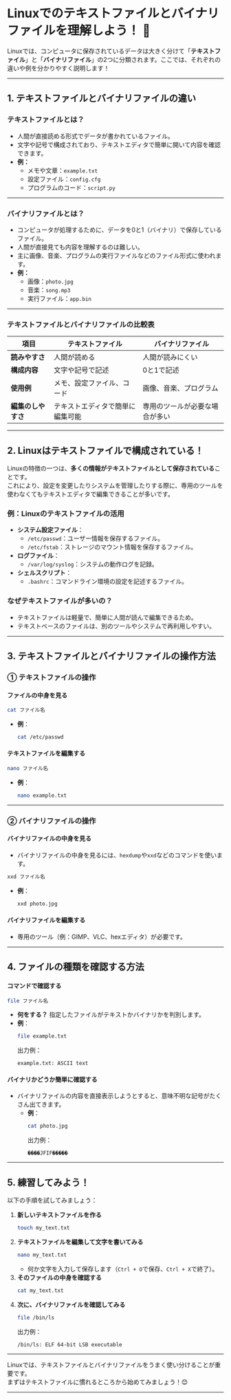 # Linuxでのテキストファイルとバイナリファイルを理解しよう！ 🐧

Linuxでは、コンピュータに保存されているデータは大きく分けて「**テキストファイル**」と「**バイナリファイル**」の2つに分類されます。ここでは、それぞれの違いや例を分かりやすく説明します！

---

## **1. テキストファイルとバイナリファイルの違い**

### **テキストファイルとは？**
- 人間が直接読める形式でデータが書かれているファイル。
- 文字や記号で構成されており、テキストエディタで簡単に開いて内容を確認できます。
- **例：**
  - メモや文章：`example.txt`
  - 設定ファイル：`config.cfg`
  - プログラムのコード：`script.py`

---

### **バイナリファイルとは？**
- コンピュータが処理するために、データを0と1（バイナリ）で保存しているファイル。
- 人間が直接見ても内容を理解するのは難しい。
- 主に画像、音楽、プログラムの実行ファイルなどのファイル形式に使われます。
- **例：**
  - 画像：`photo.jpg`
  - 音楽：`song.mp3`
  - 実行ファイル：`app.bin`

---

### **テキストファイルとバイナリファイルの比較表**

| **項目**            | **テキストファイル**                    | **バイナリファイル**                |
|---------------------|---------------------------------------|------------------------------------|
| **読みやすさ**       | 人間が読める                          | 人間が読みにくい                   |
| **構成内容**         | 文字や記号で記述                      | 0と1で記述                         |
| **使用例**           | メモ、設定ファイル、コード             | 画像、音楽、プログラム              |
| **編集のしやすさ**   | テキストエディタで簡単に編集可能        | 専用のツールが必要な場合が多い       |

---

## **2. Linuxはテキストファイルで構成されている！**

Linuxの特徴の一つは、**多くの情報がテキストファイルとして保存されている**ことです。  
これにより、設定を変更したりシステムを管理したりする際に、専用のツールを使わなくてもテキストエディタで編集できることが多いです。

### **例：Linuxのテキストファイルの活用**
- **システム設定ファイル**：
  - `/etc/passwd`：ユーザー情報を保存するファイル。
  - `/etc/fstab`：ストレージのマウント情報を保存するファイル。
- **ログファイル**：
  - `/var/log/syslog`：システムの動作ログを記録。
- **シェルスクリプト**：
  - `.bashrc`：コマンドライン環境の設定を記述するファイル。

### **なぜテキストファイルが多いの？**
- テキストファイルは軽量で、簡単に人間が読んで編集できるため。
- テキストベースのファイルは、別のツールやシステムで再利用しやすい。

---

## **3. テキストファイルとバイナリファイルの操作方法**

### **① テキストファイルの操作**

#### **ファイルの中身を見る**
```bash
cat ファイル名
```
- **例**：
  ```bash
  cat /etc/passwd
  ```

#### **テキストファイルを編集する**
```bash
nano ファイル名
```
- **例**：
  ```bash
  nano example.txt
  ```

---

### **② バイナリファイルの操作**

#### **バイナリファイルの中身を見る**
- バイナリファイルの中身を見るには、`hexdump`や`xxd`などのコマンドを使います。

```bash
xxd ファイル名
```
- **例**：
  ```bash
  xxd photo.jpg
  ```

#### **バイナリファイルを編集する**
- 専用のツール（例：GIMP、VLC、hexエディタ）が必要です。

---

## **4. ファイルの種類を確認する方法**

#### **コマンドで確認する**
```bash
file ファイル名
```
- **何をする？** 指定したファイルがテキストかバイナリかを判別します。
- **例**：
  ```bash
  file example.txt
  ```
  出力例：
  ```
  example.txt: ASCII text
  ```

#### **バイナリかどうか簡単に確認する**
- バイナリファイルの内容を直接表示しようとすると、意味不明な記号がたくさん出てきます。
  - **例**：
    ```bash
    cat photo.jpg
    ```
    出力例：
    ```
    ����JFIF�����
    ```

---

## **5. 練習してみよう！**

以下の手順を試してみましょう：

1. **新しいテキストファイルを作る**
   ```bash
   touch my_text.txt
   ```
2. **テキストファイルを編集して文字を書いてみる**
   ```bash
   nano my_text.txt
   ```
   - 何か文字を入力して保存します（`Ctrl + O`で保存、`Ctrl + X`で終了）。
3. **そのファイルの中身を確認する**
   ```bash
   cat my_text.txt
   ```
4. **次に、バイナリファイルを確認してみる**
   ```bash
   file /bin/ls
   ```
   出力例：
   ```
   /bin/ls: ELF 64-bit LSB executable
   ```

---

Linuxでは、テキストファイルとバイナリファイルをうまく使い分けることが重要です。  
まずはテキストファイルに慣れるところから始めてみましょう！😊

---